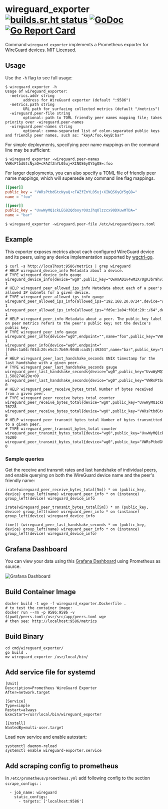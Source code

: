 # wireguard_exporter [![builds.sr.ht status](https://builds.sr.ht/~mdlayher/wireguard_exporter.svg)](https://builds.sr.ht/~mdlayher/wireguard_exporter?) [![GoDoc](https://godoc.org/github.com/mdlayher/wireguard_exporter?status.svg)](https://godoc.org/github.com/mdlayher/wireguard_exporter) [![Go Report Card](https://goreportcard.com/badge/github.com/mdlayher/wireguard_exporter)](https://goreportcard.com/report/github.com/mdlayher/wireguard_exporter)

Command `wireguard_exporter` implements a Prometheus exporter for WireGuard
devices. MIT Licensed.

## Usage

Use the `-h` flag to see full usage:

```text
$ wireguard_exporter -h
Usage of wireguard_exporter:
  -metrics.addr string
        address for WireGuard exporter (default ":9586")
  -metrics.path string
        URL path for surfacing collected metrics (default "/metrics")
  -wireguard.peer-file string
        optional: path to TOML friendly peer names mapping file; takes priority over -wireguard.peer-names
  -wireguard.peer-names string
        optional: comma-separated list of colon-separated public keys and friendly peer names, such as: "keyA:foo,keyB:bar"
```

For simple deployments, specifying peer name mappings on the command line may
be sufficient:

```text
$ wireguard_exporter -wireguard.peer-names VWRsPtbdGtcNyaQ+cFAZfZnYL05uj+XINQS6yQY5gQ8=:foo
```

For larger deployments, you can also specify a TOML file of friendly peer name
mappings, which will supersede any command line flag mappings.

```toml
[[peer]]
public_key = "VWRsPtbdGtcNyaQ+cFAZfZnYL05uj+XINQS6yQY5gQ8="
name = "foo"

[[peer]]
public_key = "UvwWyMQ1ckLEG82Qdooyr0UzJhqOlzzcx90DXuwMTDA="
name = "bar"
```

```text
$ wireguard_exporter -wireguard.peer-file /etc/wireguard/peers.toml
```

## Example

This exporter exposes metrics about each configured WireGuard device and its
peers, using any device implementation supported by [wgctrl-go](https://github.com/WireGuard/wgctrl-go).

```text
$ curl -s http://localhost:9586/metrics | grep wireguard
# HELP wireguard_device_info Metadata about a device.
# TYPE wireguard_device_info gauge
wireguard_device_info{device="wg0",public_key="QwAmAD1v4wMIX/0gKJbr9hv1o3YX0YTk7Mdj0L4dylI="} 1
# HELP wireguard_peer_allowed_ips_info Metadata about each of a peer's allowed IP subnets for a given device.
# TYPE wireguard_peer_allowed_ips_info gauge
wireguard_peer_allowed_ips_info{allowed_ips="192.168.20.0/24",device="wg0",family="IPv4",public_key="UvwWyMQ1ckLEG82Qdooyr0UzJhqOlzzcx90DXuwMTDA="} 1
wireguard_peer_allowed_ips_info{allowed_ips="fd9e:1a04:f01d:20::/64",device="wg0",family="IPv6",public_key="UvwWyMQ1ckLEG82Qdooyr0UzJhqOlzzcx90DXuwMTDA="} 1
# HELP wireguard_peer_info Metadata about a peer. The public_key label on peer metrics refers to the peer's public key; not the device's public key.
# TYPE wireguard_peer_info gauge
wireguard_peer_info{device="wg0",endpoint="",name="foo",public_key="VWRsPtbdGtcNyaQ+cFAZfZnYL05uj+XINQS6yQY5gQ8="} 1
wireguard_peer_info{device="wg0",endpoint="[fd9e:1a04:f01d:20:e5c2:7b69:90d8:ca45]:49203",name="bar",public_key="UvwWyMQ1ckLEG82Qdooyr0UzJhqOlzzcx90DXuwMTDA="} 1
# HELP wireguard_peer_last_handshake_seconds UNIX timestamp for the last handshake with a given peer.
# TYPE wireguard_peer_last_handshake_seconds gauge
wireguard_peer_last_handshake_seconds{device="wg0",public_key="UvwWyMQ1ckLEG82Qdooyr0UzJhqOlzzcx90DXuwMTDA="} 1.588274629e+09
wireguard_peer_last_handshake_seconds{device="wg0",public_key="VWRsPtbdGtcNyaQ+cFAZfZnYL05uj+XINQS6yQY5gQ8="} 0
# HELP wireguard_peer_receive_bytes_total Number of bytes received from a given peer.
# TYPE wireguard_peer_receive_bytes_total counter
wireguard_peer_receive_bytes_total{device="wg0",public_key="UvwWyMQ1ckLEG82Qdooyr0UzJhqOlzzcx90DXuwMTDA="} 76728
wireguard_peer_receive_bytes_total{device="wg0",public_key="VWRsPtbdGtcNyaQ+cFAZfZnYL05uj+XINQS6yQY5gQ8="} 0
# HELP wireguard_peer_transmit_bytes_total Number of bytes transmitted to a given peer.
# TYPE wireguard_peer_transmit_bytes_total counter
wireguard_peer_transmit_bytes_total{device="wg0",public_key="UvwWyMQ1ckLEG82Qdooyr0UzJhqOlzzcx90DXuwMTDA="} 76200
wireguard_peer_transmit_bytes_total{device="wg0",public_key="VWRsPtbdGtcNyaQ+cFAZfZnYL05uj+XINQS6yQY5gQ8="} 0
```

### Sample queries

Get the receive and transmit rates and last handshake of individual peers, and enable querying on
both the WireGuard device name and the peer's friendly name:

```
irate(wireguard_peer_receive_bytes_total[5m]) * on (public_key, device) group_left(name) wireguard_peer_info * on (instance) group_left(device) wireguard_device_info
```
```
irate(wireguard_peer_transmit_bytes_total[5m]) * on (public_key, device) group_left(name) wireguard_peer_info * on (instance) group_left(device) wireguard_device_info
```
```
time()-(wireguard_peer_last_handshake_seconds * on (public_key, device) group_left(name) wireguard_peer_info * on (instance) group_left(device) wireguard_device_info)
```

## Grafana Dashboard

You can view your data using this [Grafana Dashboard](https://grafana.com/grafana/dashboards/12177) using Prometheus as source.

![Grafana Dashboard](grafana_wireguard.png)

## Build Container Image

```
docker build -t wge -f wireguard_exporter.Dockerfile .
# to test the container image:
docker run --rm -p 9586:9586 -v $(pwd)/peers.toml:/usr/src/app/peers.toml wge
# then see: http://localhost:9586/metrics
```


## Build Binary 

```
cd cmd/wireguard_exporter/
go build .
mv wireguard_exporter /usr/local/bin/
```

## Add service file for systemd

```
[Unit]
Description=Prometheus WireGuard Exporter
After=network.target

[Service]
Type=simple
Restart=always
ExecStart=/usr/local/bin/wireguard_exporter

[Install]
WantedBy=multi-user.target
```

Load new service and enable autostart:

```
systemctl daemon-reload
systemctl enable wireguard-exporter.service
```

## Add scraping config to prometheus

In `/etc/prometheus/prometheus.yml` add following config to the section `scrape_configs:` :

```
  - job_name: wireguard
    static_configs:
      - targets: ['localhost:9586']
```
